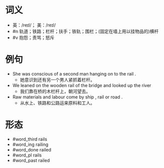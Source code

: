 # 词义
- 英：/reɪl/； 美：/reɪl/
- #n 轨道；铁路；栏杆；扶手；铁轨；围栏；(固定在墙上用以挂物品的)横杆
- #v 抱怨；责骂；怒斥
# 例句
- She was conscious of a second man hanging on to the rail .
	- 她意识到还有另一个男人紧抓着栏杆。
- We leaned on the wooden rail of the bridge and looked up the river
	- 我们靠在桥的木栏杆上，朝河望去。
- Raw materials and labour come by ship , rail or road .
	- 从水上、铁路和公路运来原料和工人。
# 形态
- #word_third rails
- #word_ing railing
- #word_done railed
- #word_pl rails
- #word_past railed
